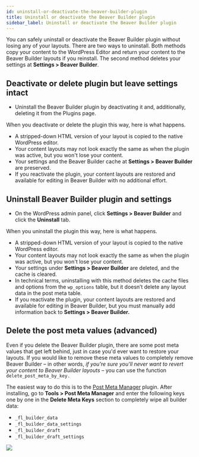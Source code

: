 ```yaml
---
id: uninstall-or-deactivate-the-beaver-builder-plugin
title: Uninstall or deactivate the Beaver Builder plugin
sidebar_label: Uninstall or deactivate the Beaver Builder plugin
---
```


You can safely uninstall or deactivate the Beaver Builder plugin without
losing any of your layouts. There are two ways to uninstall. Both methods copy
your content to the WordPress Editor and return your content to the Beaver
Builder layouts if you reinstall. The second method deletes your settings at
**Settings > Beaver Builder**.

## Deactivate or delete plugin but leave settings intact

* Uninstall the Beaver Builder plugin by deactivating it and, additionally, deleting it from the Plugins page.

When you deactivate or delete the plugin this way, here is what happens.

* A stripped-down HTML version of your layout is copied to the native WordPress editor.
* Your content layouts may not look exactly the same as when the plugin was active, but you won't lose your content.
* Your settings and the Beaver Builder cache at **Settings > Beaver Builder** are preserved.
* If you reactivate the plugin, your content layouts are restored and available for editing in Beaver Builder with no additional effort.

## Uninstall Beaver Builder plugin and settings

* On the WordPress admin panel, click **Settings > Beaver Builder** and click the **Uninstall** tab.

When you uninstall the plugin this way, here is what happens.

* A stripped-down HTML version of your layout is copied to the native WordPress editor.
* Your content layouts may not look exactly the same as when the plugin was active, but you won't lose your content.
* Your settings under **Settings > Beaver Builder** are deleted, and the cache is cleared.
* In technical terms, uninstalling with this method deletes the cache files and options from the `wp_options` table, but it doesn’t delete any layout data in the post meta table.
* If you reactivate the plugin, your content layouts are restored and available for editing in Beaver Builder, but you must manually add information back to **Settings > Beaver Builder.**

## Delete the post meta values (advanced)

Even if you delete the Beaver Builder plugin, there are some post meta values
that get left behind, just in case you'd ever want to restore your layouts. If
you would like to remove these meta values to completely remove Beaver Builder
– in other words, _if you're sure you'll never want to revert your content to
Beaver Builder layouts_ – you can use the function `delete_post_meta_by_key.`

The easiest way to do this is to the [Post Meta Manager](https://wordpress.org/plugins/post-meta-manager/) plugin. After
installing, go to **Tools > Post Meta Manager** and enter the following keys one by one in the **Delete Meta Keys** section to completely wipe all builder data:

* `_fl_builder_data`
* `_fl_builder_data_settings`
* `_fl_builder_draft`
* `_fl_builder_draft_settings`

![](/img/delete-post-meta-keys.png)
